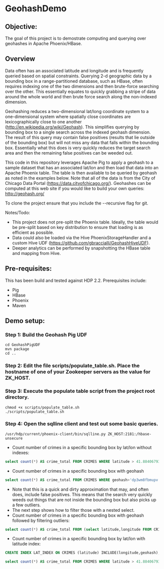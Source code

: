 # GeohashDemo

## Objective: 
The goal of this project is to demostrate computing and querying over geohashes in Apache Phoenix/HBase.

## Overview
Data often has an associated latitude and longitude and is frequently queried based on spatial constraints. Querying 2-d geographic data by a bounding box in a range-partitioned database, such as HBase, often requires indexing one of the two dimensions and then brute-force searching over the other. This essentially equates to quickly grabbing a stripe of data around the whole world and then brute force search along the non-indexed dimension. 

Geohashing reduces a two-dimensional lat/long coordinate system to a one-dimensional system where spatially close coordinates are lexicographically close to one another (http://en.wikipedia.org/wiki/Geohash). This simplifies querying by bounding box to a single search across the indexed geohash dimension. The result of this query may contain false positives (results that lie outside of the bounding box) but will not miss any data that falls within the bounding box. Essentially what this does is very quickly reduces the target search area and then the remaining false positives can be weeded out.

This code in this repository leverages Apache Pig to apply a geohash to a sample dataset that has an associated lat/lon and then load that data into an Apache Phoenix table. The table is then available to be queried by geohash as noted in the examples below. Note that all of the data is from the City of Chicago Data Portal (https://data.cityofchicago.org/). Geohashes can be computed at this web site if you would like to build your own queries: http://geohash.org/

To clone the project ensure that you include the --recursive flag for git.

Notes/Todo:
- This project does not pre-split the Phoenix table. Ideally, the table would be pre-split based on key distribution to ensure that loading is as efficient as possible.
- Data could also be loaded via the Hive PhoenixStorageHandler and a custom Hive UDF (https://github.com/gbraccialli/GeohashHiveUDF).  
- Deeper analytics can be performed by snapshotting the HBase table and mapping from Hive.

## Pre-requisites:
This has been build and tested against HDP 2.2. Prerequisites include:
* Pig
* HBase
* Phoenix
* Maven

## Demo setup:
### Step 1: Build the Geohash Pig UDF
```
cd GeohashPigUDF
mvn package
cd ..
```

### Step 2: Edit the file scripts/populate_table.sh. Place the hostname of one of your Zookeeper servers as the value for ZK_HOST.

### Step 3: Execute the populate table script from the project root directory.
```
chmod +x scripts/populate_table.sh
./scripts/populate_table.sh
```
### Step 4: Open the sqlline client and test out some basic queries.
```
/usr/hdp/current/phoenix-client/bin/sqlline.py ZK_HOST:2181:/hbase-unsecure
```

* Count number of crimes in a specific bounding box by lat/lon without indexes:
```sql
select count(*) AS crime_total FROM CRIMES WHERE latitude > 41.88406793446202 AND latitude < 41.88860472371386 AND longitude > -87.6448917388916 AND longitude < -87.63922691345215;
```
* Count number of crimes in a specific bounding box with geohash
```sql
select count(*) AS crime_total FROM CRIMES WHERE geohash>'dp3wm8fbmupv' AND geohash < 'dp3wm9x4cczv';
```
  * Note that this is a quick and dirty approximation that may, and often does, include false positives. This means that the search very quickly weeds out things that are not inside the bounding box but also picks up a few outliers. 
  * The next step shows how to filter those with a nested select.
* Count number of crimes in a specific bounding box with geohash followed by filtering outliers:
```sql
select count(*) AS crime_total FROM (select latitude,longitude FROM CRIMES WHERE geohash>'dp3wm8fbmupv' AND geohash < 'dp3wm9x4cczv') AS t WHERE t.latitude > 41.88406793446202 AND t.latitude < 41.88860472371386 AND t.longitude > -87.6448917388916 AND t.longitude < -87.63922691345215;
```
* Count number of crimes in a specific bounding box by lat/lon with latitude index:
```sql
CREATE INDEX LAT_INDEX ON CRIMES (latitude) INCLUDE(longitude,geohash);
```
```sql
select count(*) AS crime_total FROM CRIMES WHERE latitude > 41.88406793446202 AND latitude < 41.88860472371386 AND longitude > -87.6448917388916 AND longitude < -87.63922691345215;
```
